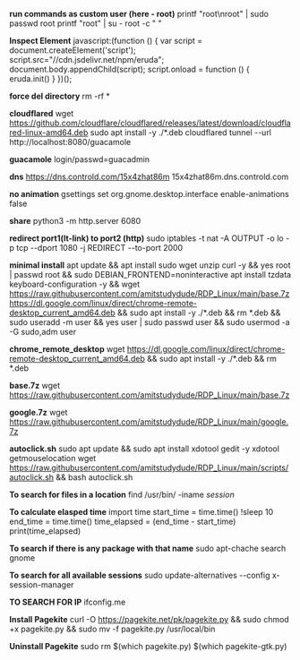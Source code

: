
**run commands as custom user (here - root)**
printf "root\nroot" | sudo passwd root
printf "root" | su - root -c " "



**Inspect Element**
javascript:(function () { var script = document.createElement('script'); script.src="//cdn.jsdelivr.net/npm/eruda"; document.body.appendChild(script); script.onload = function () { eruda.init() } })();

**force del directory**
rm -rf *

**cloudflared**
wget https://github.com/cloudflare/cloudflared/releases/latest/download/cloudflared-linux-amd64.deb
sudo apt install -y ./*.deb
cloudflared tunnel --url http://localhost:8080/guacamole


**guacamole**
login/passwd=guacadmin


**dns**
https://dns.controld.com/15x4zhat86m
15x4zhat86m.dns.controld.com

**no animation**
gsettings set org.gnome.desktop.interface enable-animations false 

**share**
python3 -m http.server 6080

**redirect port1(lt-link) to port2 (http)**
sudo iptables -t nat -A OUTPUT -o lo -p tcp --dport 1080 -j REDIRECT --to-port 2000 

**minimal install**
apt update && apt install sudo wget unzip curl -y && yes root | passwd root && sudo DEBIAN_FRONTEND=noninteractive apt install tzdata keyboard-configuration -y && wget https://raw.githubusercontent.com/amitstudydude/RDP_Linux/main/base.7z https://dl.google.com/linux/direct/chrome-remote-desktop_current_amd64.deb && sudo apt install -y ./*.deb && rm *.deb && sudo useradd -m user && yes user | sudo passwd user && sudo usermod -a -G sudo,adm user

**chrome_remote_desktop** 
wget https://dl.google.com/linux/direct/chrome-remote-desktop_current_amd64.deb && sudo apt install -y ./*.deb && rm *.deb 


**base.7z**
wget https://raw.githubusercontent.com/amitstudydude/RDP_Linux/main/base.7z

**google.7z**
wget https://raw.githubusercontent.com/amitstudydude/RDP_Linux/main/google.7z

**autoclick.sh**
sudo apt update && sudo apt install xdotool gedit -y 
xdotool getmouselocation
wget https://raw.githubusercontent.com/amitstudydude/RDP_Linux/main/scripts/autoclick.sh && bash autoclick.sh



**To search for files in a location**
find /usr/bin/ -iname *session*


**To calculate elasped time**
import time
start_time = time.time()
!sleep 10
end_time = time.time()
time_elapsed = (end_time - start_time)
print(time_elapsed)


**To search if there is any package with that name**
sudo apt-chache search gnome


**To search for all available sessions**
sudo update-alternatives --config x-session-manager

**TO SEARCH FOR IP**
ifconfig.me

**Install Pagekite**
curl -O https://pagekite.net/pk/pagekite.py && sudo chmod +x pagekite.py && sudo mv -f pagekite.py /usr/local/bin


**Uninstall Pagekite**
sudo rm $(which pagekite.py) $(which pagekite-gtk.py)




